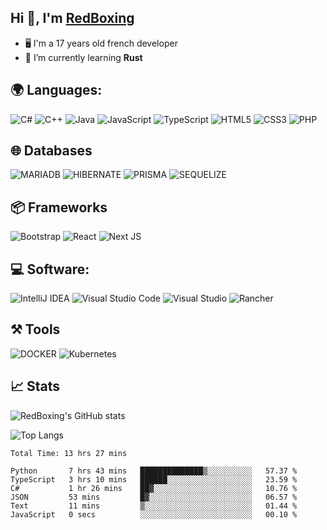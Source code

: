 ## Hi 👋, I'm [RedBoxing](https://redboxing.fr)

- 🖥️ I'm a 17 years old french developer 
- 🔭 I’m currently learning **Rust**

## 🌍 Languages:
![C#](https://img.shields.io/badge/c%23-%23239120.svg?style=for-the-badge&logo=c-sharp&logoColor=white)
![C++](https://img.shields.io/badge/c++-%2300599C.svg?style=for-the-badge&logo=c%2B%2B&logoColor=white)
![Java](https://img.shields.io/badge/java-%23ED8B00.svg?style=for-the-badge&logo=java&logoColor=white)
![JavaScript](https://img.shields.io/badge/javascript-%23323330.svg?style=for-the-badge&logo=javascript&logoColor=%23F7DF1E)
![TypeScript](https://img.shields.io/badge/typescript-%23007ACC.svg?style=for-the-badge&logo=typescript&logoColor=white)
![HTML5](https://img.shields.io/badge/html5-%23E34F26.svg?style=for-the-badge&logo=html5&logoColor=white)
![CSS3](https://img.shields.io/badge/css3-%231572B6.svg?style=for-the-badge&logo=css3&logoColor=white)
![PHP](https://img.shields.io/badge/PHP-777BB4?style=for-the-badge&logo=php&logoColor=white)

## 🌐 Databases
![MARIADB](https://img.shields.io/badge/MariaDB-003545?style=for-the-badge&logo=mariadb&logoColor=white)
![HIBERNATE](https://img.shields.io/badge/Hibernate-59666C?style=for-the-badge&logo=Hibernate&logoColor=white)
![PRISMA](https://img.shields.io/badge/Prisma-3982CE?style=for-the-badge&logo=Prisma&logoColor=white)
![SEQUELIZE](https://img.shields.io/badge/Sequelize-52B0E7?style=for-the-badge&logo=Sequelize&logoColor=white)

## 📦 Frameworks
![Bootstrap](https://img.shields.io/badge/bootstrap-%23563D7C.svg?style=for-the-badge&logo=bootstrap&logoColor=white)
![React](https://img.shields.io/badge/react-%2320232a.svg?style=for-the-badge&logo=react&logoColor=%2361DAFB)
![Next JS](https://img.shields.io/badge/Next-black?style=for-the-badge&logo=next.js&logoColor=white)

## 💻 Software:
![IntelliJ IDEA](https://img.shields.io/badge/IntelliJIDEA-000000.svg?style=for-the-badge&logo=intellij-idea&logoColor=white)
![Visual Studio Code](https://img.shields.io/badge/Visual%20Studio%20Code-0078d7.svg?style=for-the-badge&logo=visual-studio-code&logoColor=white)
![Visual Studio](https://img.shields.io/badge/Visual%20Studio-5C2D91.svg?style=for-the-badge&logo=visual-studio&logoColor=white)
![Rancher](https://img.shields.io/badge/rancher-%230075A8.svg?style=for-the-badge&logo=rancher&logoColor=white)

## ⚒ Tools 
![DOCKER](https://img.shields.io/badge/Docker-2CA5E0?style=for-the-badge&logo=docker&logoColor=white)
![Kubernetes](https://img.shields.io/badge/kubernetes-%23326ce5.svg?style=for-the-badge&logo=kubernetes&logoColor=white)

## 📈 Stats

![RedBoxing's GitHub stats](https://github-readme-stats.vercel.app/api?username=RedBoxing&count_private=true&show_icons=true&theme=tokyonight)

![Top Langs](https://github-readme-stats.vercel.app/api/top-langs/?username=RedBoxing&layout=compact&theme=tokyonight)

<!--START_SECTION:waka-->

```text
Total Time: 13 hrs 27 mins

Python       7 hrs 43 mins   ██████████████▒░░░░░░░░░░   57.37 %
TypeScript   3 hrs 10 mins   ██████░░░░░░░░░░░░░░░░░░░   23.59 %
C#           1 hr 26 mins    ██▓░░░░░░░░░░░░░░░░░░░░░░   10.76 %
JSON         53 mins         █▓░░░░░░░░░░░░░░░░░░░░░░░   06.57 %
Text         11 mins         ▒░░░░░░░░░░░░░░░░░░░░░░░░   01.44 %
JavaScript   0 secs          ░░░░░░░░░░░░░░░░░░░░░░░░░   00.10 %
```

<!--END_SECTION:waka-->

